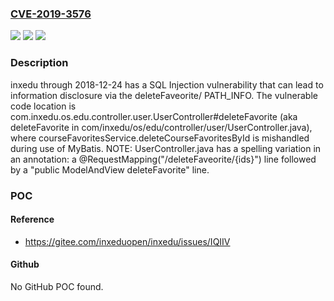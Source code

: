### [CVE-2019-3576](https://cve.mitre.org/cgi-bin/cvename.cgi?name=CVE-2019-3576)
![](https://img.shields.io/static/v1?label=Product&message=n%2Fa&color=blue)
![](https://img.shields.io/static/v1?label=Version&message=n%2Fa&color=blue)
![](https://img.shields.io/static/v1?label=Vulnerability&message=n%2Fa&color=brighgreen)

### Description

inxedu through 2018-12-24 has a SQL Injection vulnerability that can lead to information disclosure via the deleteFaveorite/ PATH_INFO. The vulnerable code location is com.inxedu.os.edu.controller.user.UserController#deleteFavorite (aka deleteFavorite in com/inxedu/os/edu/controller/user/UserController.java), where courseFavoritesService.deleteCourseFavoritesById is mishandled during use of MyBatis. NOTE: UserController.java has a spelling variation in an annotation: a @RequestMapping("/deleteFaveorite/{ids}") line followed by a "public ModelAndView deleteFavorite" line.

### POC

#### Reference
- https://gitee.com/inxeduopen/inxedu/issues/IQIIV

#### Github
No GitHub POC found.

